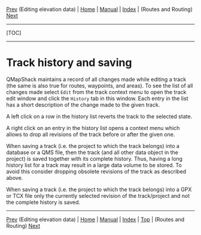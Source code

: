[Prev](AdvTrkElevation) (Editing elevation data) | [Home](Home) | [Manual](DocMain) | [Index](AxAdvIndex) | (Routes and Routing) [Next](AdvRoutes)
- - -
[TOC]
- - -

# Track history and saving

QMapShack maintains a record of all changes made while editing a track (the same is also true for routes, waypoints, and areas). To see the list of all changes made select `Edit` from the
track context menu to open the track edit window and click the `History` tab in this window. Each entry in the list has a short description of the
change made to the given track.

A left click on a row in the history list reverts the track to the selected state.

A right click on an entry in the history list opens a context menu which allows to drop all revisions of the track before or after the given one.

When saving a track (i.e. the project to which the track belongs) into a database or a QMS file, then the track (and all other data object in the project) 
is saved together with its complete history.
Thus, having a long history list for a track may result in a large data volume to be stored. To avoid this consider dropping obsolete revisions of the track
as described above.

When saving a track (i.e. the project to which the track belongs) into a GPX or TCX file only the currently selected revision of the track/project and not the complete history is saved.

- - -
[Prev](AdvTrkElevation) (Editing elevation data) | [Home](Home) | [Manual](DocMain) | [Index](AxAdvIndex) | [Top](#) | (Routes and Routing) [Next](AdvRoutes)
